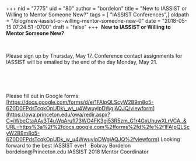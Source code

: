 +++
nid = "7775"
uid = "80"
author = "bordelon"
title = "New to IASSIST or Willing to Mentor Someone New?"
tags = [ "IASSIST Conferences",]
oldpath = "/blog/new-iassist-or-willing-mentor-someone-new-0"
date = "2018-05-15 07:24:51 -0700"
draft = "false"
+++
 **New to IASSIST or Willing to Mentor Someone New?**

 

Please sign up by Thursday, May 17. Conference contact assignments for
IASSIST will be emailed by the end of the day Monday, May 21.

 

 

Please fill out in Google forms:\
[https://docs.google.com/forms/d/e/1FAIpQLScyW2B9m8o5-6Z0D0FPdsTcqkOpUDk\_w\_u4WwuyIpDWgjAQJQ/viewform](https://owa.princeton.edu/owa/redir.aspx?C=iWbeCtaAAy3T4uWqAruft73WO4FK3gi53R5zm_G1r4GxUhuwXLrVCA..&URL=https%3a%2f%2fdocs.google.com%2fforms%2fd%2fe%2f1FAIpQLScyW2B9m8o5-6Z0D0FPdsTcqkOpUDk_w_u4WwuyIpDWgjAQJQ%2fviewform)
Looking forward to the best IASSIST ever!   Bobray Bordelon
bordelon\@Princeton.edu IASSIST 2018 Mentor Coordinator
